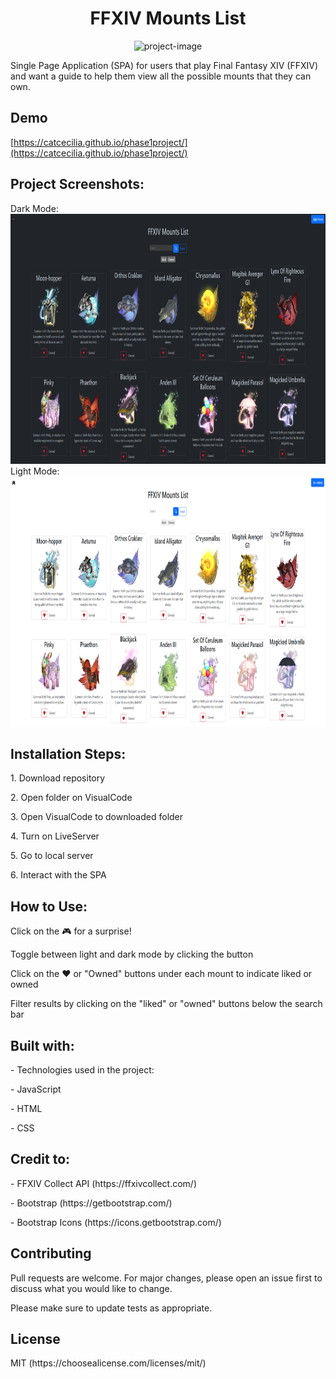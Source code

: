 <h1 align="center" id="title">FFXIV Mounts List</h1>

<p align="center"><img src="https://github.com/catcecilia/phase-1-project/blob/main/ffxivmountslist.gif" width="650" height= "400" alt="project-image"></p>
<p id="description">Single Page Application (SPA) for users that play Final Fantasy XIV (FFXIV) and want a guide to help them view all the possible mounts that they can own.</p>

<h2>Demo</h2>

[https://catcecilia.github.io/phase1project/](https://catcecilia.github.io/phase1project/)

<h2>Project Screenshots:</h2>
Dark Mode:
<img src="https://github.com/catcecilia/phase-1-project/blob/main/darkmode.PNG" alt="project-screenshot-darkmode" width="650" height="400">
Light Mode:
<img src="https://github.com/catcecilia/phase-1-project/blob/main/lightmode.PNG" alt="project-screenshot-lightmode" width="650" height="400">

<h2>Installation Steps:</h2>
<p>1. Download repository</p>
<p>2. Open folder on VisualCode</p>
<p>3. Open VisualCode to downloaded folder</p>
<p>4. Turn on LiveServer</p>
<p>5. Go to local server</p>
<p>6. Interact with the SPA</p>

<h2>How to Use:</h2>
<p>Click on the 🎮 for a surprise! </p>
<p>Toggle between light and dark mode by clicking the button</p>
<p>Click on the ❤️ or "Owned" buttons under each mount to indicate liked or owned</p>
<p>Filter results by clicking on the "liked" or "owned" buttons below the search bar </p>

<h2>Built with:</h2>
<p>- Technologies used in the project:</p>
<p>- JavaScript</p>
<p>- HTML</p>
<p>- CSS</p>

<h2>Credit to:</h2>
<p>- FFXIV Collect API (https://ffxivcollect.com/)</p>
<p>- Bootstrap (https://getbootstrap.com/)</p>
<p>- Bootstrap Icons (https://icons.getbootstrap.com/)</p>

<h2>Contributing</h2>
<p>Pull requests are welcome. For major changes, please open an issue first
to discuss what you would like to change.

Please make sure to update tests as appropriate.</p>

<h2>License</h2>
<p>MIT (https://choosealicense.com/licenses/mit/)</p>
